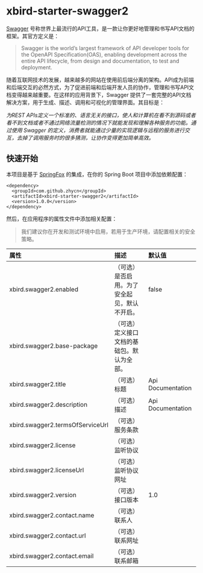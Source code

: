 ﻿# xbird-starter-swagger2

[Swagger](https://swagger.io/) 号称世界上最流行的API工具，是一款让你更好地管理和书写API文档的框架。其官方定义是：

> Swagger is the world’s largest framework of API developer tools for the OpenAPI Specification(OAS), enabling development across the entire API lifecycle, from design and documentation, to test and deployment.

随着互联网技术的发展，越来越多的网站在使用前后端分离的架构。API成为前端和后端交互的必然方式，为了促进前端和后端开发人员的协作，管理和书写API文档变得越来越重要。在这样的应用背景下，Swagger 提供了一套完整的API文档解决方案，用于生成、描述、调用和可视化的管理界面。其目标是：

_为REST APIs定义一个标准的、语言无关的接口，使人和计算机在看不到源码或者看不到文档或者不通过网络流量检测的情况下就能发现和理解各种服务的功能。通过使用 Swagger 的定义，消费者就能通过少量的实现逻辑与远程的服务进行交互，去掉了调用服务时的很多猜测，让协作变得更加简单高效。_

## 快速开始

本项目是基于 [SpringFox](https://springfox.github.io/springfox/) 的集成，在你的 Spring Boot 项目中添加依赖配置：

```
<dependency>
  <groupId>com.github.zhycn</groupId>
  <artifactId>xbird-starter-swagger2</artifactId>
  <version>1.0.0</version>
</dependency>
```

然后，在应用程序的属性文件中添加相关配置：

> 我们建议你在开发和测试环境中启用，若用于生产环境，请配置相关的安全策略。

| 属性 | 描述 | 默认值 |
|:---|:---|:---|
| xbird.swagger2.enabled | （可选）是否启用。为了安全起见，默认不开启。 | false |
| xbird.swagger2.base-package | （可选）定义接口文档的基础包。默认为全部。 |  |
| xbird.swagger2.title | （可选）标题 | Api Documentation |
| xbird.swagger2.description | （可选）描述 | Api Documentation |
| xbird.swagger2.termsOfServiceUrl | （可选）服务条款 |  |
| xbird.swagger2.license | （可选）监听协议 |  |
| xbird.swagger2.licenseUrl | （可选）监听协议网址 |  |
| xbird.swagger2.version | （可选）接口版本 | 1.0 |
| xbird.swagger2.contact.name | （可选）联系人 |  |
| xbird.swagger2.contact.url | （可选）联系网址 |  |
| xbird.swagger2.contact.email | （可选）联系邮箱 |  |
